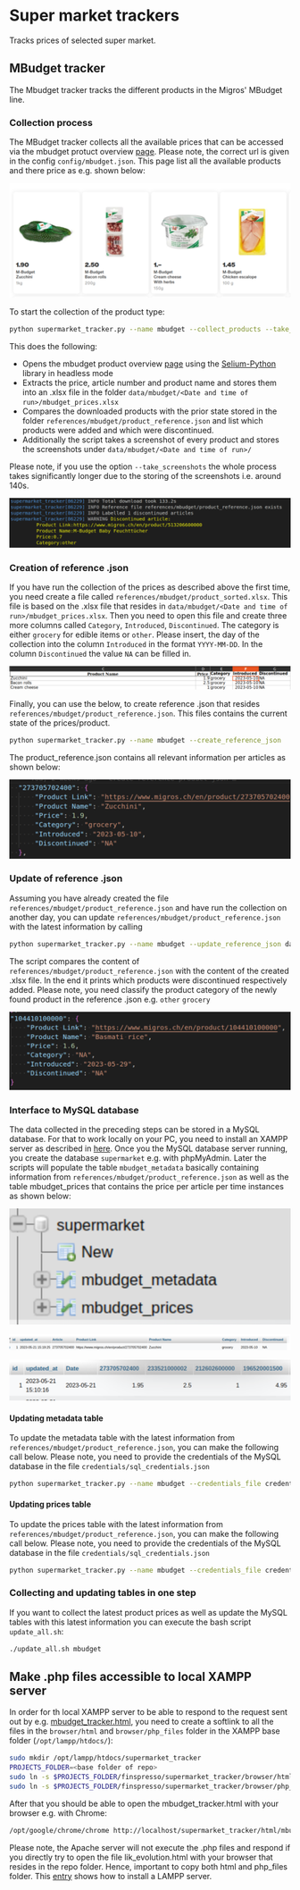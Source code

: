 # Super market trackers

Tracks prices of selected super market.

## MBudget tracker

The Mbudget tracker tracks the different products in the Migros' MBudget line.

### Collection process

The MBudget tracker collects all the available prices that can be accessed via the mbudget protuct overview [page](https://www.migros.ch/en/brand/m-budget). Please note, the correct url is given in the config `config/mbudget.json`. This page list all the available products and there price as e.g. shown below:

![mbudget_base](images/mbudget_base.png)

To start the collection of the product type:

```sh
python supermarket_tracker.py --name mbudget --collect_products --take_screenshots
```

This does the following:

- Opens the mbudget product overview [page](https://www.migros.ch/en/brand/m-budget) using the [Selium-Python](https://selenium-python.readthedocs.io/) library in headless mode
- Extracts the price, article number and product name and stores them into an .xlsx file in the folder `data/mbudget/<Date and time of run>/mbudget_prices.xlsx`
- Compares the downloaded products with the prior state stored in the folder `references/mbudget/product_reference.json` and list which products were added and which were discontinued.
- Additionally the script takes a screenshot of every product and stores the screenshots under `data/mbudget/<Date and time of run>/`

Please note, if you use the option `--take_screenshots` the whole process takes significantly longer due to the storing of the screenshots i.e. around 140s.

![collect](images/collect.png)

### Creation of reference .json

If you have run the collection of the prices as described above the first time, you need create a file called `references/mbudget/product_sorted.xlsx`. This file is based on the .xlsx file that resides in `data/mbudget/<Date and time of run>/mbudget_prices.xlsx`. Then you need to open this file and create three more columns called `Category`, `Introduced`, `Discontinued`. The category is either `grocery` for edible items or `other`. Please insert, the day of the collection into the column `Introduced` in the format `YYYY-MM-DD`. In the column `Discontinued` the value `NA` can be filled in.

![product_sorted](images/product_sorted.png)

Finally, you can use the below, to create reference .json that resides `references/mbudget/product_reference.json`. This files contains the current state of the prices/product.

```sh
python supermarket_tracker.py --name mbudget --create_reference_json
```

The product_reference.json contains all relevant information per articles as shown below:

![product_reference_json](images/product_reference_json.png)

### Update of reference .json

Assuming you have already created the file `references/mbudget/product_reference.json` and have run the collection on another day, you can update `references/mbudget/product_reference.json` with the latest information by calling

```sh
python supermarket_tracker.py --name mbudget --update_reference_json data/mbudget/<Date and time of run>/mbudget_prices.xlsx
```

The script compares the content of `references/mbudget/product_reference.json` with the content of the created .xlsx file. In the end it prints which products were discontinued respectively added. Please note, you need classify the product category of the newly found product in the reference .json e.g. `other` `grocery`

![basmati2](images/basmati_rice2.png)

### Interface to MySQL database

The data collected in the preceding steps can be stored in a MySQL database. For that to work locally on your PC, you need to install an XAMPP server as described in [here](https://github.com/finspresso/finspresso/tree/master/inflation#intall-xampp-server). Once you the MySQL database server running, you create the database `supermarket` e.g. with phpMyAdmin. Later the scripts will populate the table `mbudget_metadata` basically containing information from `references/mbudget/product_reference.json` as well as the table mbudget_prices that contains the price per article per time instances as shown below:

![supermarket_db](images/supermarket_db.png)

![mbudget_metadata](images/mbudget_metadata.png)

![mbudget_prices](images/mbudget_prices.png)

#### Updating metadata table

To update the metadata table with the latest information from `references/mbudget/product_reference.json`, you can make the following call below. Please note, you need to provide the credentials of the MySQL database in the file `credentials/sql_credentials.json`

```sh
python supermarket_tracker.py --name mbudget --credentials_file credentials/sql_credentials.json --update_metadata_table
```

#### Updating prices table

To update the prices table with the latest information from `references/mbudget/product_reference.json`, you can make the following call below. Please note, you need to provide the credentials of the MySQL database in the file `credentials/sql_credentials.json`

```sh
python supermarket_tracker.py --name mbudget --credentials_file credentials/sql_credentials.json --update_prices_table
```

### Collecting and updating tables in one step

If you want to collect the latest product prices as well as update the MySQL tables with this latest information you can execute the bash script `update_all.sh`:

```sh
./update_all.sh mbudget
```

## Make .php files accessible to local XAMPP server

In order for th local XAMPP server to be able to respond to the request sent out by e.g. [mbudget_tracker.html](browser/html/mbudget_tracker.html), you need to create a softlink to all the files in the `browser/html` and `browser/php_files` folder in the XAMPP base folder (`/opt/lampp/htdocs/`):

```sh
sudo mkdir /opt/lampp/htdocs/supermarket_tracker
PROJECTS_FOLDER=<base folder of repo>
sudo ln -s $PROJECTS_FOLDER/finspresso/supermarket_tracker/browser/html /opt/lampp/htdocs/supermarket_tracker/html
sudo ln -s $PROJECTS_FOLDER/finspresso/supermarket_tracker/browser/php_files /opt/lampp/htdocs/supermarket_tracker/php_files
```

After that you should be able to open the mbudget_tracker.html with your browser e.g. with Chrome:

```sh
/opt/google/chrome/chrome http://localhost/supermarket_tracker/html/mbudget_tracker.html
```

Please note, the Apache server will not execute the .php files and respond if you directly try to open the file lik_evolution.html with your browser that resides in the repo folder. Hence, important to copy both html and php_files folder. This [entry](https://github.com/finspresso/finspresso/tree/master/inflation#intall-xampp-server) shows how to install a LAMPP server.
